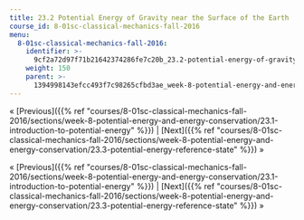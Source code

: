 ```yaml
---
title: 23.2 Potential Energy of Gravity near the Surface of the Earth
course_id: 8-01sc-classical-mechanics-fall-2016
menu:
  8-01sc-classical-mechanics-fall-2016:
    identifier: >-
      9cf2a72d97f71b21642374286fe7c20b_23.2-potential-energy-of-gravity-near-the-surface-of-the-earth
    weight: 150
    parent: >-
      1394998143efcc493f7c98265cfbd3ae_week-8-potential-energy-and-energy-conservation
---
```

« [Previous]({{% ref "courses/8-01sc-classical-mechanics-fall-2016/sections/week-8-potential-energy-and-energy-conservation/23.1-introduction-to-potential-energy" %}}) | [Next]({{% ref "courses/8-01sc-classical-mechanics-fall-2016/sections/week-8-potential-energy-and-energy-conservation/23.3-potential-energy-reference-state" %}}) »

« [Previous]({{% ref "courses/8-01sc-classical-mechanics-fall-2016/sections/week-8-potential-energy-and-energy-conservation/23.1-introduction-to-potential-energy" %}}) | [Next]({{% ref "courses/8-01sc-classical-mechanics-fall-2016/sections/week-8-potential-energy-and-energy-conservation/23.3-potential-energy-reference-state" %}}) »